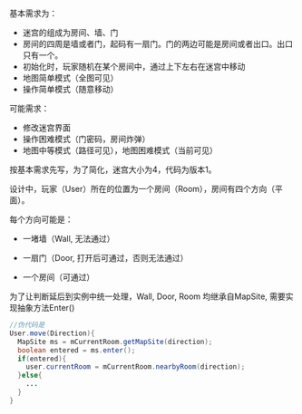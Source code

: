 基本需求为：

- 迷宫的组成为房间、墙、门
- 房间的四周是墙或者门，起码有一扇门。门的两边可能是房间或者出口。出口只有一个。
- 初始化时，玩家随机在某个房间中，通过上下左右在迷宫中移动
- 地图简单模式（全图可见）
- 操作简单模式（随意移动）

可能需求：

- 修改迷宫界面
- 操作困难模式（门密码，房间炸弹）
- 地图中等模式（路径可见），地图困难模式（当前可见）



按基本需求先写，为了简化，迷宫大小为4，代码为版本1。



设计中，玩家（User）所在的位置为一个房间（Room），房间有四个方向（平面）。

每个方向可能是：

- 一堵墙（Wall, 无法通过）

- 一扇门（Door, 打开后可通过，否则无法通过）
- 一个房间（可通过）

为了让判断延后到实例中统一处理，Wall, Door, Room 均继承自MapSite, 需要实现抽象方法Enter()



```java
//伪代码是
User.move(Direction){
  MapSite ms = mCurrentRoom.getMapSite(direction);
  boolean entered = ms.enter();
  if(entered){
    user.currentRoom = mCurrentRoom.nearbyRoom(direction);
  }else{
    ...
  }
}
```



